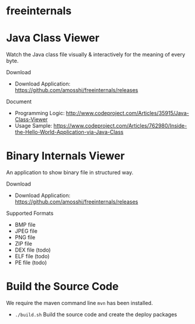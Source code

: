 # freeinternals

Java Class Viewer
=========================
Watch the Java class file visually & interactively for the meaning of every byte.

Download
 - Download Application: https://github.com/amosshi/freeinternals/releases

Document
 - Programming Logic: http://www.codeproject.com/Articles/35915/Java-Class-Viewer
 - Usage Sample: https://www.codeproject.com/Articles/762980/Inside-the-Hello-World-Application-via-Java-Class


Binary Internals Viewer
=========================

An application to show binary file in structured way.

Download
 - Download Application: https://github.com/amosshi/freeinternals/releases

Supported Formats
 - BMP file
 - JPEG file
 - PNG file
 - ZIP file
 - DEX file (todo)
 - ELF file (todo)
 - PE file (todo)

 
Build the Source Code
=========================

We require the maven command line `mvn` has been installed.

- `./build.sh` Build the source code and create the deploy packages

